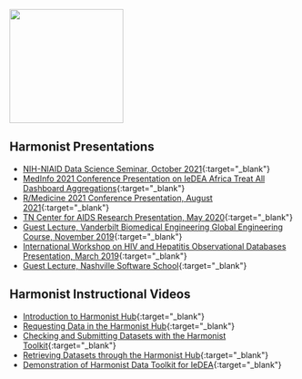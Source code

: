 [<img src="http://dataharmonist.org/logo.png" width="200" />](http://dataharmonist.org)


## Harmonist Presentations
- [NIH-NIAID Data Science Seminar, October 2021](NIAIDSeminar01Oct2021.pdf){:target="_blank"}
- [MedInfo 2021 Conference Presentation on IeDEA Africa Treat All Dashboard Aggregations](https://www.youtube.com/watch?v=qK9WP5V9Ts8){:target="_blank"}
- [R/Medicine 2021 Conference Presentation, August 2021](https://www.youtube.com/watch?v=14TJ3VqWAC0){:target="_blank"}
- [TN Center for AIDS Research Presentation, May 2020](2020TNCFAR.pdf){:target="_blank"}
- [Guest Lecture, Vanderbilt Biomedical Engineering Global Engineering Course, November 2019](2019GlobalBME.pdf){:target="_blank"}
- [International Workshop on HIV and Hepatitis Observational Databases Presentation, March 2019](2019IWHOD.pdf){:target="_blank"}
- [Guest Lecture, Nashville Software School](2019NSS.pdf){:target="_blank"}

## Harmonist Instructional Videos
- [Introduction to Harmonist Hub](https://www.youtube.com/watch?v=wwPQW1TKN0Q){:target="_blank"}
- [Requesting Data in the Harmonist Hub](https://youtu.be/D-3xelbxTaw){:target="_blank"}
- [Checking and Submitting Datasets with the Harmonist Toolkit](https://youtu.be/8fDS53zm5pE){:target="_blank"}
- [Retrieving Datasets through the Harmonist Hub](https://youtu.be/qQRhJ8IwYwc){:target="_blank"}
- [Demonstration of Harmonist Data Toolkit for IeDEA](https://www.youtube.com/watch?v=pL_RRhvzX-w){:target="_blank"}

